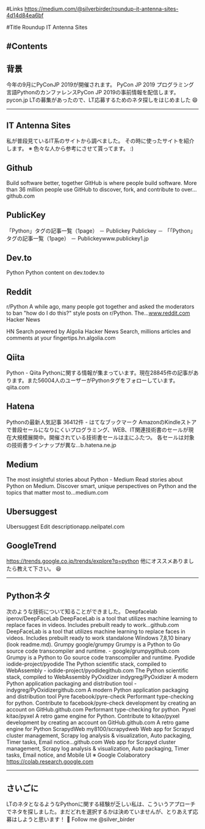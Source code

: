#Links
https://medium.com/@silverbirder/roundup-it-antenna-sites-4d14d84ea6bf

#Title
Roundup IT Antenna Sites


#Contents
---

## 背景
今年の9月にPyConJP 2019が開催されます。
PyCon JP 2019
プログラミング言語PythonのカンファレンスPyCon JP 2019の事前情報を配信します。pycon.jp
LTの募集があったので、LT応募するためのネタ探しをはじめました 😄


---

## IT Antenna Sites
私が普段見ているIT系のサイトから調べました。
その時に使ったサイトを紹介します。
※ 色々な人から参考にさせて貰ってます。 :)

## Github
Build software better, together
GitHub is where people build software. More than 36 million people use GitHub to discover, fork, and contribute to over…github.com

## PublicKey
「Python」タグの記事一覧（1page） － Publickey
Publickey － 「「Python」タグの記事一覧（1page） － Publickeywww.publickey1.jp

## Dev.to

Python
Python content on dev.todev.to

## Reddit
r/Python
A while ago, many people got together and asked the moderators to ban "how do I do this?" style posts on r/Python. The…www.reddit.com
Hacker News

HN Search powered by Algolia
Hacker News Search, millions articles and comments at your fingertips.hn.algolia.com

## Qiita
Python - Qiita
Pythonに関する情報が集まっています。現在28845件の記事があります。また56004人のユーザーがPythonタグをフォローしています。qiita.com

## Hatena
Pythonの最新人気記事 36412件 - はてなブックマーク
AmazonのKindleストアで普段セールになりにくいプログラミング、WEB、IT関連技術書のセールが現在大規模展開中。開催されている技術書セールは主にふたつ。 各セールは対象の技術書ラインナップが異な...b.hatena.ne.jp

## Medium
The most insightful stories about Python - Medium
Read stories about Python on Medium. Discover smart, unique perspectives on Python and the topics that matter most to…medium.com

## Ubersuggest
Ubersuggest
Edit descriptionapp.neilpatel.com

## GoogleTrend
https://trends.google.co.jp/trends/explore?q=python
他にオススメありましたら教えて下さい。 😆


---

## Pythonネタ
次のような技術について知ることができました。
Deepfacelab
iperov/DeepFaceLab
DeepFaceLab is a tool that utilizes machine learning to replace faces in videos. Includes prebuilt ready to work…github.com
DeepFaceLab is a tool that utilizes machine learning to replace faces in videos. Includes prebuilt ready to work standalone Windows 7,8,10 binary (look readme.md).
Grumpy
google/grumpy
Grumpy is a Python to Go source code transcompiler and runtime. - google/grumpygithub.com
Grumpy is a Python to Go source code transcompiler and runtime.
Pyodide
iodide-project/pyodide
The Python scientific stack, compiled to WebAssembly - iodide-project/pyodidegithub.com
The Python scientific stack, compiled to WebAssembly
PyOxidizer
indygreg/PyOxidizer
A modern Python application packaging and distribution tool - indygreg/PyOxidizergithub.com
A modern Python application packaging and distribution tool
Pyre
facebook/pyre-check
Performant type-checking for python. Contribute to facebook/pyre-check development by creating an account on GitHub.github.com
Performant type-checking for python.
Pyxel
kitao/pyxel
A retro game engine for Python. Contribute to kitao/pyxel development by creating an account on GitHub.github.com
A retro game engine for Python
ScrapydWeb
my8100/scrapydweb
Web app for Scrapyd cluster management, Scrapy log analysis & visualization, Auto packaging, Timer tasks, Email notice…github.com
Web app for Scrapyd cluster management, Scrapy log analysis & visualization, Auto packaging, Timer tasks, Email notice, and Mobile UI
※ Google Colaboratory
https://colab.research.google.com


---

## さいごに
LTのネタとなるようなPythonに関する経験が乏しい私は、こういうアプローチでネタを探しました。まだどれを選択するかは決めていませんが、とりあえず応募はしようと思います！ 💪
Follow me @silver_birder